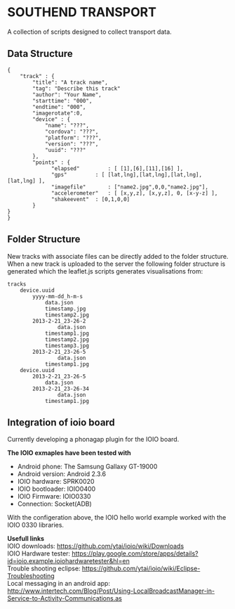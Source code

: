 SOUTHEND TRANSPORT
==================     
A collection of scripts designed to collect transport data.
  

Data Structure  
--------------
    {
    	"track" : {
            "title": "A track name",
            "tag": "Describe this track"
            "author": "Your Name", 
            "starttime": "000",
            "endtime": "000",
            "imagerotate":0,
            "device" : {
            	"name": "???",   
                "cordova": "???",
                "platform": "???",
                "version": "???",
                "uuid": "???"
            },
            "points" : {
                  "elapsed" 		: [ [1],[6],[11],[16] ],
                  "gps" 		: [ [lat,lng],[lat,lng],[lat,lng],[lat,lng] ],
                  "imagefile" 		: ["name2.jpg",0,0,"name2.jpg"],
                  "accelerometer" 	: [ [x,y,z], [x,y,z], 0, [x-y-z] ],
                  "shakeevent" 	: [0,1,0,0]
            }
	}
    }
Folder Structure
----------------
New tracks with associate files can be directly added to the folder structure.
When a new track is uploaded to the server the following folder structure is generated 
which the leaflet.js scripts generates visualisations from:

    tracks
    	device.uuid
    		yyyy-mm-dd_h-m-s
    			data.json
    			timestamp.jpg
    			timestamp2.jpg
    		2013-2-21_23-26-2
    		    	data.json
    			timestamp1.jpg
    			timestamp2.jpg
    			timestamp3.jpg
    		2013-2-21_23-26-5
    		    	data.json
    			timestamp1.jpg
    	device.uuid
    		2013-2-21_23-26-5
    			data.json
    		2013-2-21_23-26-34
    		        data.json
    			timestamp1.jpg
    

Integration of ioio board
-------------------------
Currently developing a phonagap plugin for the IOIO board. 

**The IOIO exmaples have been tested with**  
- Android phone: The Samsung Gallaxy GT-19000
- Android version: Android 2.3.6
- IOIO hardware: SPRK0020
- IOIO bootloader: IOIO0400
- IOIO Firmware: IOIO0330
- Connection: Socket(ADB)
  
With the configeration above, the IOIO hello world example worked with the IOIO 0330 libraries.

**Usefull links**  
IOIO downloads: https://github.com/ytai/ioio/wiki/Downloads  
IOIO Hardware tester: https://play.google.com/store/apps/details?id=ioio.example.ioiohardwaretester&hl=en  
Trouble shooting eclipse: https://github.com/ytai/ioio/wiki/Eclipse-Troubleshooting  
Local messaging in an android app: http://www.intertech.com/Blog/Post/Using-LocalBroadcastManager-in-Service-to-Activity-Communications.as



